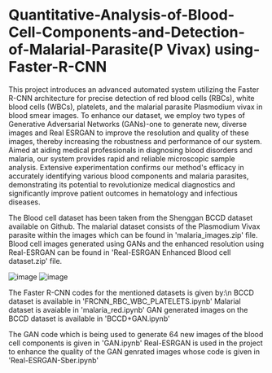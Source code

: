 # Quantitative-Analysis-of-Blood-Cell-Components-and-Detection-of-Malarial-Parasite(P Vivax) using-Faster-R-CNN

This project introduces an advanced automated system utilizing the Faster R-CNN 
architecture for precise detection of red blood cells (RBCs), white blood cells 
(WBCs), platelets, and the malarial parasite Plasmodium vivax in blood smear 
images. To enhance our dataset, we employ two types of Generative Adversarial 
Networks (GANs)-one to generate new, diverse images and Real ESRGAN to 
improve the resolution and quality of these images, thereby increasing the 
robustness and performance of our system. Aimed at aiding medical professionals 
in diagnosing blood disorders and malaria, our system provides rapid and reliable 
microscopic sample analysis. Extensive experimentation confirms our method's 
efficacy in accurately identifying various blood components and malaria parasites, 
demonstrating its potential to revolutionize medical diagnostics and significantly 
improve patient outcomes in hematology and infectious diseases.

The Blood cell dataset has been taken from the Shenggan BCCD dataset available on Github. 
The malarial dataset consists of the Plasmodium Vivax parasite within the images which can be found in 'malaria_images.zip' file.
Blood cell images generated using GANs and the enhanced resolution using Real-ESRGAN can be found in 'Real-ESRGAN Enhanced Blood cell dataset.zip' file.

![image](https://github.com/mai420/Quantitative-Analysis-of-Blood-Cell-Components-and-Detection-of-Malarial-Parasite-using-Faster-R-CNN/assets/99639678/10a7dbc1-8a24-4b45-95a4-eedce229e6dd)
![image](https://github.com/mai420/Quantitative-Analysis-of-Blood-Cell-Components-and-Detection-of-Malarial-Parasite-using-Faster-R-CNN/assets/99639678/9963f087-b8b7-4b5e-b3e9-d59288e3f380)

The Faster R-CNN codes for the mentioned datasets is given by:\n
BCCD dataset is available in 'FRCNN_RBC_WBC_PLATELETS.ipynb'
Malarial dataset is avaiable in 'malaria_red.ipynb' 
GAN generated images on the BCCD dataset is available in 'BCCD+GAN.ipynb'

The GAN code which is being used to generate 64 new images of the blood cell components is given in 'GAN.ipynb'
Real-ESRGAN is used in the project to enhance the quality of the GAN genrated images whose code is given in 'Real-ESRGAN-Sber.ipynb'
